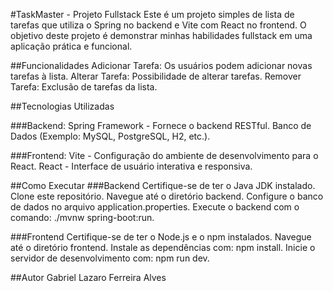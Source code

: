 #TaskMaster - Projeto Fullstack
Este é um projeto simples de lista de tarefas que utiliza o Spring no backend e Vite com React no frontend. O objetivo deste projeto é demonstrar minhas habilidades fullstack em uma aplicação prática e funcional.

##Funcionalidades
Adicionar Tarefa: Os usuários podem adicionar novas tarefas à lista.
Alterar Tarefa: Possibilidade de alterar tarefas.
Remover Tarefa: Exclusão de tarefas da lista.

##Tecnologias Utilizadas

###Backend:
Spring Framework - Fornece o backend RESTful.
Banco de Dados (Exemplo: MySQL, PostgreSQL, H2, etc.).

###Frontend:
Vite - Configuração do ambiente de desenvolvimento para o React.
React - Interface de usuário interativa e responsiva.

##Como Executar
###Backend
  Certifique-se de ter o Java JDK instalado.
  Clone este repositório.
  Navegue até o diretório backend.
  Configure o banco de dados no arquivo application.properties.
  Execute o backend com o comando: ./mvnw spring-boot:run.

###Frontend
  Certifique-se de ter o Node.js e o npm instalados.
  Navegue até o diretório frontend.
  Instale as dependências com: npm install.
  Inicie o servidor de desenvolvimento com: npm run dev.

##Autor
  Gabriel Lazaro Ferreira Alves
